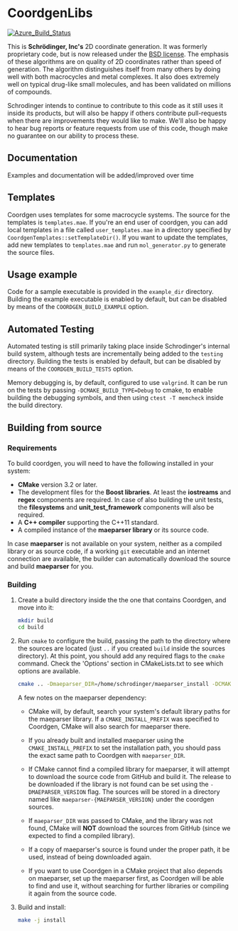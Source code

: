 # CoordgenLibs

[![Azure_Build_Status](https://dev.azure.com/patlorton/coordgenlibs/_apis/build/status/schrodinger.coordgenlibs?branchName=master)](https://dev.azure.com/patlorton/coordgenlibs/_build/latest?definitionId=2&branchName=master)

This is **Schrödinger, Inc's** 2D coordinate generation. It was formerly
proprietary code, but is now released under the [BSD
license](https://github.com/schrodinger/coordgenlibs/blob/master/LICENSE). The
emphasis of these algorithms are on quality of 2D coordinates rather than speed
of generation. The algorithm distinguishes itself from many others by doing
well with both macrocycles and metal complexes. It also does extremely well on
typical drug-like small molecules, and has been validated on millions of
compounds.

Schrodinger intends to continue to contribute to this code as it still uses it
inside its products, but will also be happy if others contribute pull-requests
when there are improvements they would like to make. We'll also be happy to
hear bug reports or feature requests from use of this code, though make no
guarantee on our ability to process these.

## Documentation

Examples and documentation will be added/improved over time

## Templates

Coordgen uses templates for some macrocycle systems. The source for the
templates is `templates.mae`. If you're an end user of coordgen, you can add
local templates in a file called `user_templates.mae` in a directory specified
by `CoordgenTemplates::setTemplateDir()`. If you want to update the templates,
add new templates to `templates.mae` and run `mol_generator.py` to generate the
source files.

## Usage example

Code for a sample executable is provided in the `example_dir` directory.
Building the example executable is enabled by default, but can be disabled by
means of the `COORDGEN_BUILD_EXAMPLE` option.

## Automated Testing

Automated testing is still primarily taking place inside Schrodinger's internal
build system, although tests are incrementally being added to the `testing`
directory. Building the tests is enabled by default, but can be disabled by
means of the `COORDGEN_BUILD_TESTS` option.

Memory debugging is, by default, configured to use `valgrind`. It can be run on
the tests by passing `-DCMAKE_BUILD_TYPE=Debug` to cmake, to enable building
the debugging symbols, and then using `ctest -T memcheck` inside the build
directory.

## Building from source

### Requirements

To build coordgen, you will need to have the following installed in your
system:

- **CMake** version 3.2 or later.
- The development files for the **Boost libraries**. At least the **iostreams**
  and **regex** components are required. In case of also building the unit
  tests, the **filesystems** and **unit_test_framework** components will also
  be required.
- A **C++ compiler** supporting the C++11 standard.
- A compiled instance of the **maeparser library** or its source code.

In case **maeparser** is not available on your system, neither as a compiled
library or as source code, if a working `git` executable and an internet
connection are available, the builder can automatically download the source and
build **maeparser** for you.

### Building

1. Create a build directory inside the the one that contains Coordgen, and move
   into it:

	```bash
	mkdir build
	cd build
	```

1. Run `cmake` to configure the build, passing the path to the directory where
   the sources are located (just `..` if you created `build` inside the sources
   directory). At this point, you should add any required flags to the `cmake`
   command. Check the 'Options' section in CMakeLists.txt to see which options
   are available.

	```bash
	cmake .. -Dmaeparser_DIR=/home/schrodinger/maeparser_install -DCMAKE_INSTALL_PREFIX=/home/schrodinger/coordgen_install`
	```

	A few notes on the maeparser dependency:

	- CMake will, by default, search your system's default library paths for
	  the maeparser library. If a `CMAKE_INSTALL_PREFIX` was specified to
	  Coordgen, CMake will also search for maeparser there.

	- If you already built and installed maeparser using the
	  `CMAKE_INSTALL_PREFIX` to set the installation path, you should pass the
	  exact same path to Coordgen with `maeparser_DIR`.

	- If CMake cannot find a compiled library for maeparser, it will attempt to
	  download the source code from GitHub and build it. The release to be
	  downloaded if the library is not found can be set using the
	  `-DMAEPARSER_VERSION` flag. The sources will be stored in a directory
	  named like `maeparser-{MAEPARSER_VERSION}` under the coordgen sources.

	- If `maeparser_DIR` was passed to CMake, and the library was not found,
	  CMake will **NOT** download the sources from GitHub (since we expected to
	  find a compiled library).

	- If a copy of maeparser's source is found under the proper path, it be
	  used, instead of being downloaded again.

	- If you want to use Coordgen in a CMake project that also depends on
	  maeparser, set up the maeparser first, as Coordgen will be able to find
	  and use it, without searching for further libraries or compiling it again
	  from the source code.

1. Build and install:

	```bash
	make -j install
	```
